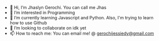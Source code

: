 - 👋 Hi, I’m Jhaslyn Gerochi. You can call me Jhas
- 👀 I’m interested in Programming
- 🌱 I’m currently learning Javascript and Python. Also, I'm trying to learn how to use Github
- 💞️ I’m looking to collaborate on idk yet
- 📫 How to reach me: You can email me! @ gerochijessiedy@gmail.com

<!---
escarioscxsz/escarioscxsz is a ✨ special ✨ repository because its `README.md` (this file) appears on your GitHub profile.
You can click the Preview link to take a look at your changes.
--->
